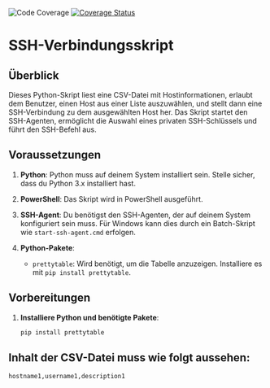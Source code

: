 ![Code Coverage](https://img.shields.io/badge/coverage-passed-brightgreen)  <!-- Badge für Code Coverage -->
[![Coverage Status](https://coveralls.io/repos/github/USERNAME/REPO_NAME/badge.svg?branch=main)](https://coveralls.io/github/USERNAME/REPO_NAME?branch=main)

# SSH-Verbindungsskript

## Überblick

Dieses Python-Skript liest eine CSV-Datei mit Hostinformationen, erlaubt dem Benutzer, einen Host aus einer Liste auszuwählen, und stellt dann eine SSH-Verbindung zu dem ausgewählten Host her. Das Skript startet den SSH-Agenten, ermöglicht die Auswahl eines privaten SSH-Schlüssels und führt den SSH-Befehl aus.

## Voraussetzungen

1. **Python**: Python muss auf deinem System installiert sein. Stelle sicher, dass du Python 3.x installiert hast.

2. **PowerShell**: Das Skript wird in PowerShell ausgeführt.

3. **SSH-Agent**: Du benötigst den SSH-Agenten, der auf deinem System konfiguriert sein muss. Für Windows kann dies durch ein Batch-Skript wie `start-ssh-agent.cmd` erfolgen.

4. **Python-Pakete**:
   - `prettytable`: Wird benötigt, um die Tabelle anzuzeigen. Installiere es mit `pip install prettytable`.

## Vorbereitungen

1. **Installiere Python und benötigte Pakete**:

   ```sh
   pip install prettytable

## Inhalt der CSV-Datei muss wie folgt aussehen:
 `hostname1,username1,description1`

